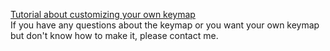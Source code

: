 [Tutorial about customizing your own keymap](https://github.com/ZitaoTech/zmk_config_Q20)  
If you have any questions about the keymap or you want your own keymap but don't know how to make it, please contact me.
